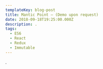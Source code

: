 ```yaml
---
templateKey: blog-post
title: Mantic Point – (Demo upon request)
date: 2018-09-18T19:25:00.000Z
description: .
tags:
  - ES6
  - React
  - Redux
  - Immutable
---
```

.
